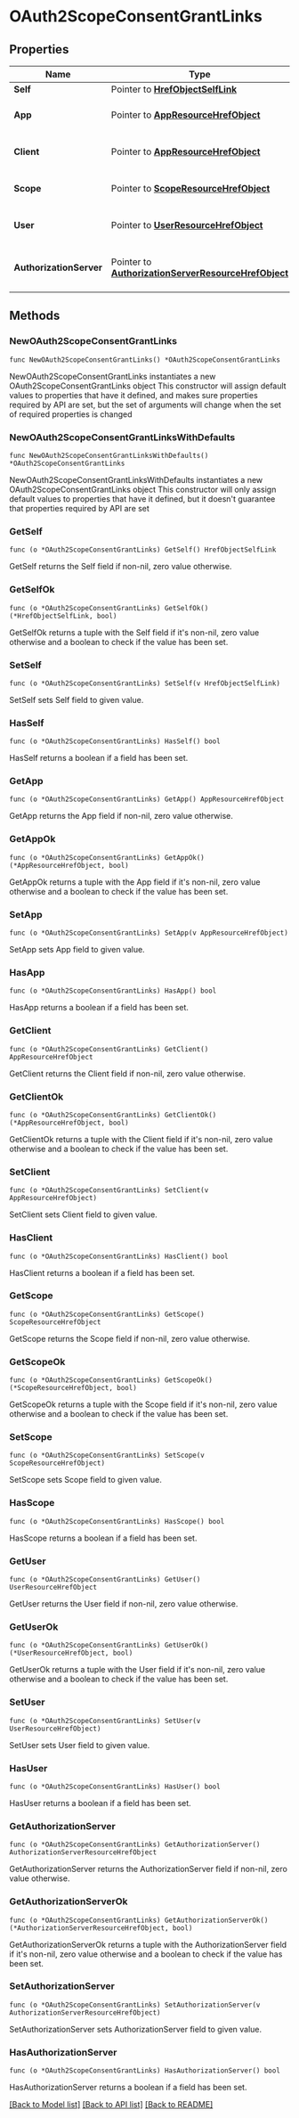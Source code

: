 # OAuth2ScopeConsentGrantLinks

## Properties

Name | Type | Description | Notes
------------ | ------------- | ------------- | -------------
**Self** | Pointer to [**HrefObjectSelfLink**](HrefObjectSelfLink.md) |  | [optional] 
**App** | Pointer to [**AppResourceHrefObject**](AppResourceHrefObject.md) | Link to the app resource | [optional] 
**Client** | Pointer to [**AppResourceHrefObject**](AppResourceHrefObject.md) | Link to the client resource | [optional] 
**Scope** | Pointer to [**ScopeResourceHrefObject**](ScopeResourceHrefObject.md) | Link to the scope resource | [optional] 
**User** | Pointer to [**UserResourceHrefObject**](UserResourceHrefObject.md) | Link to the user resource | [optional] 
**AuthorizationServer** | Pointer to [**AuthorizationServerResourceHrefObject**](AuthorizationServerResourceHrefObject.md) | Link to the authorization server resource | [optional] 

## Methods

### NewOAuth2ScopeConsentGrantLinks

`func NewOAuth2ScopeConsentGrantLinks() *OAuth2ScopeConsentGrantLinks`

NewOAuth2ScopeConsentGrantLinks instantiates a new OAuth2ScopeConsentGrantLinks object
This constructor will assign default values to properties that have it defined,
and makes sure properties required by API are set, but the set of arguments
will change when the set of required properties is changed

### NewOAuth2ScopeConsentGrantLinksWithDefaults

`func NewOAuth2ScopeConsentGrantLinksWithDefaults() *OAuth2ScopeConsentGrantLinks`

NewOAuth2ScopeConsentGrantLinksWithDefaults instantiates a new OAuth2ScopeConsentGrantLinks object
This constructor will only assign default values to properties that have it defined,
but it doesn't guarantee that properties required by API are set

### GetSelf

`func (o *OAuth2ScopeConsentGrantLinks) GetSelf() HrefObjectSelfLink`

GetSelf returns the Self field if non-nil, zero value otherwise.

### GetSelfOk

`func (o *OAuth2ScopeConsentGrantLinks) GetSelfOk() (*HrefObjectSelfLink, bool)`

GetSelfOk returns a tuple with the Self field if it's non-nil, zero value otherwise
and a boolean to check if the value has been set.

### SetSelf

`func (o *OAuth2ScopeConsentGrantLinks) SetSelf(v HrefObjectSelfLink)`

SetSelf sets Self field to given value.

### HasSelf

`func (o *OAuth2ScopeConsentGrantLinks) HasSelf() bool`

HasSelf returns a boolean if a field has been set.

### GetApp

`func (o *OAuth2ScopeConsentGrantLinks) GetApp() AppResourceHrefObject`

GetApp returns the App field if non-nil, zero value otherwise.

### GetAppOk

`func (o *OAuth2ScopeConsentGrantLinks) GetAppOk() (*AppResourceHrefObject, bool)`

GetAppOk returns a tuple with the App field if it's non-nil, zero value otherwise
and a boolean to check if the value has been set.

### SetApp

`func (o *OAuth2ScopeConsentGrantLinks) SetApp(v AppResourceHrefObject)`

SetApp sets App field to given value.

### HasApp

`func (o *OAuth2ScopeConsentGrantLinks) HasApp() bool`

HasApp returns a boolean if a field has been set.

### GetClient

`func (o *OAuth2ScopeConsentGrantLinks) GetClient() AppResourceHrefObject`

GetClient returns the Client field if non-nil, zero value otherwise.

### GetClientOk

`func (o *OAuth2ScopeConsentGrantLinks) GetClientOk() (*AppResourceHrefObject, bool)`

GetClientOk returns a tuple with the Client field if it's non-nil, zero value otherwise
and a boolean to check if the value has been set.

### SetClient

`func (o *OAuth2ScopeConsentGrantLinks) SetClient(v AppResourceHrefObject)`

SetClient sets Client field to given value.

### HasClient

`func (o *OAuth2ScopeConsentGrantLinks) HasClient() bool`

HasClient returns a boolean if a field has been set.

### GetScope

`func (o *OAuth2ScopeConsentGrantLinks) GetScope() ScopeResourceHrefObject`

GetScope returns the Scope field if non-nil, zero value otherwise.

### GetScopeOk

`func (o *OAuth2ScopeConsentGrantLinks) GetScopeOk() (*ScopeResourceHrefObject, bool)`

GetScopeOk returns a tuple with the Scope field if it's non-nil, zero value otherwise
and a boolean to check if the value has been set.

### SetScope

`func (o *OAuth2ScopeConsentGrantLinks) SetScope(v ScopeResourceHrefObject)`

SetScope sets Scope field to given value.

### HasScope

`func (o *OAuth2ScopeConsentGrantLinks) HasScope() bool`

HasScope returns a boolean if a field has been set.

### GetUser

`func (o *OAuth2ScopeConsentGrantLinks) GetUser() UserResourceHrefObject`

GetUser returns the User field if non-nil, zero value otherwise.

### GetUserOk

`func (o *OAuth2ScopeConsentGrantLinks) GetUserOk() (*UserResourceHrefObject, bool)`

GetUserOk returns a tuple with the User field if it's non-nil, zero value otherwise
and a boolean to check if the value has been set.

### SetUser

`func (o *OAuth2ScopeConsentGrantLinks) SetUser(v UserResourceHrefObject)`

SetUser sets User field to given value.

### HasUser

`func (o *OAuth2ScopeConsentGrantLinks) HasUser() bool`

HasUser returns a boolean if a field has been set.

### GetAuthorizationServer

`func (o *OAuth2ScopeConsentGrantLinks) GetAuthorizationServer() AuthorizationServerResourceHrefObject`

GetAuthorizationServer returns the AuthorizationServer field if non-nil, zero value otherwise.

### GetAuthorizationServerOk

`func (o *OAuth2ScopeConsentGrantLinks) GetAuthorizationServerOk() (*AuthorizationServerResourceHrefObject, bool)`

GetAuthorizationServerOk returns a tuple with the AuthorizationServer field if it's non-nil, zero value otherwise
and a boolean to check if the value has been set.

### SetAuthorizationServer

`func (o *OAuth2ScopeConsentGrantLinks) SetAuthorizationServer(v AuthorizationServerResourceHrefObject)`

SetAuthorizationServer sets AuthorizationServer field to given value.

### HasAuthorizationServer

`func (o *OAuth2ScopeConsentGrantLinks) HasAuthorizationServer() bool`

HasAuthorizationServer returns a boolean if a field has been set.


[[Back to Model list]](../README.md#documentation-for-models) [[Back to API list]](../README.md#documentation-for-api-endpoints) [[Back to README]](../README.md)


